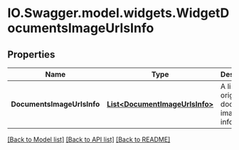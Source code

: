 # IO.Swagger.model.widgets.WidgetDocumentsImageUrlsInfo
## Properties

Name | Type | Description | Notes
------------ | ------------- | ------------- | -------------
**DocumentsImageUrlsInfo** | [**List&lt;DocumentImageUrlsInfo&gt;**](DocumentImageUrlsInfo.md) | A list of original document image URLs info. | [optional] 

[[Back to Model list]](../README.md#documentation-for-models) [[Back to API list]](../README.md#documentation-for-api-endpoints) [[Back to README]](../README.md)

